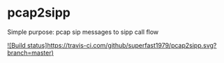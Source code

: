 # pcap2sipp
Simple purpose: pcap sip messages to sipp call flow

[![Build status]https://travis-ci.com/github/superfast1979/pcap2sipp.svg?branch=master)](https://travis-ci.org/superfast1979)

